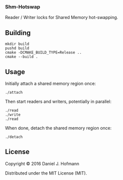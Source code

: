 ### Shm-Hotswap

Reader / Writer locks for Shared Memory hot-swapping.


## Building

    mkdir build
    pushd build
    cmake -DCMAKE_BUILD_TYPE=Release ..
    cmake --build .

## Usage

Initially attach a shared memory region once:

    ./attach

Then start readers and writers, potentially in parallel:

    ./read
    ./write
    ./read

When done, detach the shared memory region once:

    ./detach


## License

Copyright © 2016 Daniel J. Hofmann

Distributed under the MIT License (MIT).
